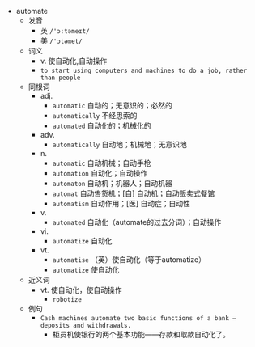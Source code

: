 - automate
  - 发音
    - 英 `/'ɔːtəmeɪt/`
    - 美 `/'ɔtəmet/`
  - 词义
    - v. 使自动化,自动操作
    - `to start using computers and machines to do a job, rather than people`
  - 同根词
    - adj.
      - `automatic` 自动的；无意识的；必然的
      - `automatically` 不经思索的
      - `automated` 自动化的；机械化的
    - adv.
      - `automatically` 自动地；机械地；无意识地
    - n.
      - `automatic` 自动机械；自动手枪
      - `automation` 自动化；自动操作
      - `automaton` 自动机；机器人；自动机器
      - `automat` 自动售货机；[自] 自动机；自动贩卖式餐馆
      - `automatism` 自动作用；[医] 自动症；自动性
    - v.
      - `automated` 自动化（automate的过去分词）；自动操作
    - vi.
      - `automatize` 自动化
    - vt.
      - `automatise` （英）使自动化（等于automatize）
      - `automatize` 使自动化
  - 近义词
    - vt. 使自动化，使自动操作
      - `robotize`
  - 例句
    - `Cash machines automate two basic functions of a bank – deposits and withdrawals.`
      - 柜员机使银行的两个基本功能——存款和取款自动化了。

